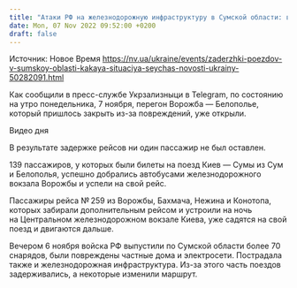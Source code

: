 ```yaml
---
title: "Атаки РФ на железнодорожную инфраструктуру в Сумской области: в Укрзализныце заявили о ликвидации последствий обстрелов"
date: Mon, 07 Nov 2022 09:52:00 +0200
draft: false
---
```

Источник: Новое Время https://nv.ua/ukraine/events/zaderzhki-poezdov-v-sumskoy-oblasti-kakaya-situaciya-seychas-novosti-ukrainy-50282091.html


 Как сообщили в пресс-службе Укрзализныци в Telegram, по состоянию на утро понедельника, 7 ноября, перегон Ворожба — Белополье, который пришлось закрыть из-за повреждений, уже открыли.

 Видео дня   

В результате задержке рейсов ни один пассажир не был оставлен.

139 пассажиров, у которых были билеты на поезд Киев — Сумы из Сум и Белополья, успешно добрались автобусами железнодорожного вокзала Ворожбы и успели на свой рейс.

Пассажиры рейса № 259 из Ворожбы, Бахмача, Нежина и Конотопа, которых забирали дополнительным рейсом и устроили на ночь на Центральном железнодорожном вокзале Киева, уже садятся на свой поезд и двигаются дальше.

Вечером 6 ноября войска РФ выпустили по Сумской области более 70 снарядов, были повреждены частные дома и электросети. Пострадала также и железнодорожная инфраструктура. Из-за этого часть поездов задерживались, а некоторые изменили маршрут.
